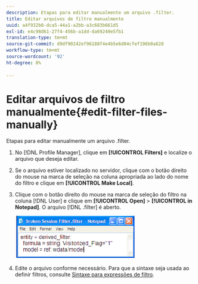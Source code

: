 ```yaml
---
description: Etapas para editar manualmente um arquivo .filter.
title: Editar arquivos de filtro manualmente
uuid: a4f932b8-dca5-44a1-a2bb-a3c683b661d5
exl-id: e4c98d61-27f4-456b-a1dd-da69249e5fb1
translation-type: tm+mt
source-git-commit: d9df90242ef96188f4e4b5e6d04cfef196b0a628
workflow-type: tm+mt
source-wordcount: '92'
ht-degree: 8%

---
```


# Editar arquivos de filtro manualmente{#edit-filter-files-manually}

Etapas para editar manualmente um arquivo .filter.

1. No [!DNL Profile Manager], clique em **[!UICONTROL Filters]** e localize o arquivo que deseja editar.
1. Se o arquivo estiver localizado no servidor, clique com o botão direito do mouse na marca de seleção na coluna apropriada ao lado do nome do filtro e clique em **[!UICONTROL Make Local]**.
1. Clique com o botão direito do mouse na marca de seleção do filtro na coluna [!DNL User] e clique em **[!UICONTROL Open]** > **[!UICONTROL in Notepad]**. O arquivo [!DNL .filter] é aberto.

   ![](assets/filter_manualEdit.png)

1. Edite o arquivo conforme necessário. Para que a sintaxe seja usada ao definir filtros, consulte [Sintaxe para expressões de filtro](../../../../home/c-get-started/c-qry-lang-syntx/c-syntx-fltr-exp.md#concept-72f2563f809747a2a3cff7ec72462a15).
